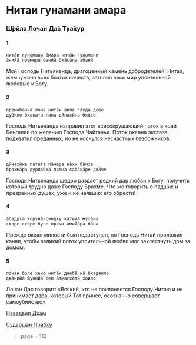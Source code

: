 # Нитаи гунамани амара

### Ш́рӣла Лочан Да̄с Т̣ха̄кур

#### 1

    нита̄и гун̣аман̣и а̄ма̄ра нита̄и гун̣аман̣и
    а̄нийа̄ премера банйа̄ бха̄са̄ла абанӣ

Мой Господь Нитьянанда, драгоценный камень добродетелей! Нитай, жемчужина всех благих качеств, затопил весь мир упоительной любовью к Богу.

#### 2

    премабанйа̄ лойе нита̄и а̄ила га̄уд̣а деш́е
    д̣убило бхаката-гана дӣнахӣна бха̄се

Господь Нитьянанда направил этот всесокрушающий поток в край Бенгалии по желанию Господа Чайтаньи. Поток океана экстаза подхватил преданных, но не коснулся несчастных безбожников.

#### 3

    дӣнахӣна патита па̄мара на̄хи ба̄чхе
    брахма̄ра дурлабха према саба̄ка̄ре джа̄че

Господь Нитьянанда щедро раздает редкий дар любви к Богу, получить который трудно даже Господу Брахме. Что же говорить о падших и презренных душах, уже и не чаявших его обрести!

#### 4

    а̄баддха коруна̄-синдху ка̄т̣ийа̄ муха̄на
    гхоре гхоре буле према-амийа̄ра ба̄на

Прежде океан милости был недоступен, но Господь Нитай проложил канал, чтобы великий поток упоительной любви мог захлестнуть дом за домом.

#### 5

    лочан боле хено нита̄и джеба̄ на̄ бхаджило
    джа̄нийа̄ ш́унийа̄ сеи а̄тмагха̄тӣ хоило

Лочан Дас говорит: «Всякий, кто не поклоняется Господу Нитаю и не принимает дара, который Тот принес, осознанно совершает самоубийство».


[Навадвип Дхам](https://soundcloud.com/bharatimaharaj/navadwip-scsm-nitai-guna-mani)

[Сударшан Прабху](https://soundcloud.com/bharatimaharaj/sudarshan-prabhu-nitai)


> page = 113
